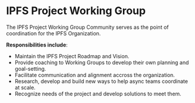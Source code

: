 # IPFS Project Working Group

The IPFS Project Working Group Community serves as the point of coordination for the IPFS Organization.
 
 **Responsibilities include**:
 
- Maintain the IPFS Project Roadmap and Vision.
- Provide coaching to Working Groups to develop their own planning and goal-setting.
- Facilitate communication and alignment accross the organization.
- Research, develop and build new ways to help async teams coordinate at scale.
- Recognize needs of the project and develop solutions to meet them. 
